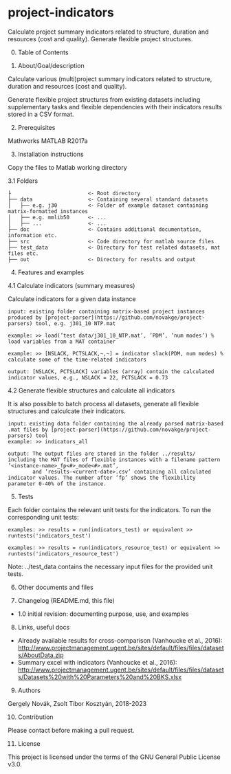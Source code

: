 # project-indicators
Calculate project summary indicators related to structure, duration and resources (cost and quality).
Generate flexible project structures.

0. Table of Contents

1. About/Goal/description
 
 Calculate various (multi)project summary indicators related to structure, duration and resources (cost and quality).
 
 Generate flexible project structures from existing datasets including supplementary tasks and flexible dependencies with their indicators results stored in a CSV format.

2. Prerequisites
 
 Mathworks MATLAB R2017a

3. Installation instructions 
 
 Copy the files to Matlab working directory
 
3.1 Folders
```
├                         <- Root directory
├── data                  <- Containing several standard datasets
│   ├── e.g. j30          <- Folder of example dataset containing matrix-formatted instances
│   ├── e.g. mmlib50      <- ...
│   ├── ...               <- ...
├── doc                   <- Contains additional documentation, information etc.
├── src                   <- Code directory for matlab source files
├── test_data             <- Directory for test related datasets, mat files etc.
├── out                   <- Directory for results and output
```

4. Features and examples

4.1 Calculate indicators (summary measures)
   
   Calculate indicators for a given data instance
    
    input: existing folder containing matrix-based project instances produced by [project-parser](https://github.com/novakge/project-parsers) tool, e.g. j301_10 NTP.mat
    
    example: >> load(’test data/j301_10_NTP.mat’, ’PDM’, ’num modes’) % load variables from a MAT container
    
    example: >> [NSLACK, PCTSLACK,~,~] = indicator slack(PDM, num modes) % calculate some of the time-related indicators
    
    output: [NSLACK, PCTSLACK] variables (array) contain the calculated indicator values, e.g., NSLACK = 22, PCTSLACK = 0.73

4.2 Generate flexible structures and calculate all indicators
    
   It is also possible to batch process all datasets, generate all flexible structures and calculcate their indicators.
    
    input: existing data folder containing the already parsed matrix-based .mat files by [project-parser](https://github.com/novakge/project-parsers) tool
    example: >> indicators_all
    
    output: The output files are stored in the folder ../results/ including the MAT files of flexible instances with a filename pattern ’<instance-name>_fp<#>_mode<#>.mat’,
            and ’results-<current-date>.csv’ containing all calculated indicator values. The number after ’fp’ shows the flexibility parameter 0-40% of the instance.

5. Tests

 Each folder contains the relevant unit tests for the indicators.
 To run the corresponding unit tests:

    examples: >> results = run(indicators_test) or equivalent >> runtests('indicators_test')

    examples: >> results = run(indicators_resource_test) or equivalent >> runtests('indicators_resource_test')

   Note: ../test_data contains the necessary input files for the provided unit tests.

6. Other documents and files
 

7. Changelog (README.md, this file)

 - 1.0 initial revision: documenting purpose, use, and examples


8. Links, useful docs
 - Already available results for cross-comparison (Vanhoucke et al., 2016): http://www.projectmanagement.ugent.be/sites/default/files/files/datasets/AboutData.zip
 - Summary excel with indicators (Vanhoucke et al., 2016): http://www.projectmanagement.ugent.be/sites/default/files/files/datasets/Datasets%20with%20Parameters%20and%20BKS.xlsx

9. Authors
 
Gergely Novák, Zsolt Tibor Kosztyán, 2018-2023

10. Contribution

Please contact before making a pull request.

11. License

This project is licensed under the terms of the GNU General Public License v3.0.
